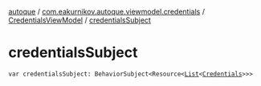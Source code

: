 [autoque](../../index.md) / [com.eakurnikov.autoque.viewmodel.credentials](../index.md) / [CredentialsViewModel](index.md) / [credentialsSubject](./credentials-subject.md)

# credentialsSubject

`var credentialsSubject: BehaviorSubject<Resource<`[`List`](https://kotlinlang.org/api/latest/jvm/stdlib/kotlin.collections/-list/index.html)`<`[`Credentials`](../../com.eakurnikov.autoque.data.model/-credentials/index.md)`>>>`